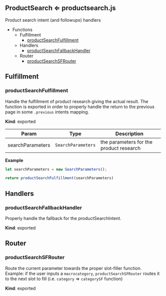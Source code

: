 <a name="ProductSearch"></a>

## ProductSearch ⇐ productsearch.js

Product search intent (and followups) handlers

* Functions
    * Fulfillment
        * [productSearchFulfillment](#productSearchFulfillment)
    * Handlers
        * [productSearchFallbackHandler](#productSearchFallbackHandler)
    * Router
        * [productSearchSFRouter](#productSearchSFRouter)

## Fulfillment

<a name="productSearchFulfillment"></a>

### productSearchFulfillment
Handle the fulfillment of product research giving the actual result. The function is exported in order to properly handle the return to the previous page in some `.previous` intents mapping.

**Kind**: exported 

| Param | Type | Description |
| --- | --- | --- |
| searchParameters | <code>SearchParameters</code> | the parameters for the product research |

**Example**  
```js
let searchParameters = new SearchParameters(); 

return productSearchFulfillment(searchParameters) 
```

## Handlers

<a name="productSearchFallbackHandler"></a>

### productSearchFallbackHandler
Properly handle the fallback for the productSearchIntent.

**Kind**: exported 

## Router

<a name="productSearchSFRouter"></a>

### productSearchSFRouter
Route the current parameter towards the proper slot-filler function. Example: if the user inputs a `macrocategory`, `productSearchSFRouter` routes it to the next slot to fill (i.e. `category` => `categorySF` function)

**Kind**: exported